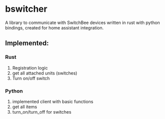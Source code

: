 # bswitcher

A library to communicate with SwitchBee devices written in rust with python bindings,
created for home assistant integration.

## Implemented:
### Rust

1. Registration logic
1. get all attached units (switches)
1. Turn on/off switch

### Python
1. implemented client with basic functions
1. get all items
1. turn_on/turn_off for switches
